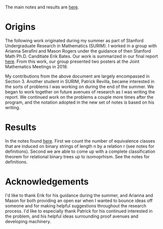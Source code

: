 The main notes and results are [here](https://github.com/AnavSood/Relational-Trees/blob/master/Notes%20on%20Counting%20and%20Classification%20of%20Relational%20Trees.pdf).

# Origins

The following work originated during my summer as part of Stanford Undergraduate Research in Mathematics (SURIM). I worked in a group with Arianna Serafini and Mason Rogers under the guidance of then Stanford Math Ph.D. Canditiate Erik Bates. Our work is summarized in our final report [here](https://github.com/AnavSood/Relational-Trees/blob/master/SURIM%20Final%20Report.pdf). From this work, our group presented two posters at the Joint Mathematics Meetings in 2018.

My contributions from the above document are largely encompassed in Section 3. Another student in SURIM, Patrick Revilla, became interested in the sorts of problems I was working on during the end of the summer. We began to work together on future avenues of research as I was writing the report. We continued work on the problems a couple more times after the program, and the notation adopted in the new set of notes is based on his writing. 

# Results

In the notes found [here](https://github.com/AnavSood/Relational-Trees/blob/master/Notes%20on%20Counting%20and%20Classification%20of%20Relational%20Trees.pdf). First we count the number of equivalence classes that are induced on binary strings of length n by a relation r (see notes for definitions). Second we are able to come up with a complete classification theorem for relational binary trees up to isomoprhism. See the notes for definitions. 

# Acknowledgements

I'd like to thank Erik for his guidance during the summer, and Arianna and Mason for both providing an open ear when I wanted to bounce ideas off someone and for making helpful suggestions throughout the research process. I'd like to especially thank Patrick for his continued interested in the problem, and his helpful ideas surrounding proof avenues and developing machinery. 
